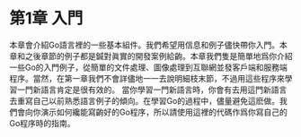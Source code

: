 # 第1章 入門

本章會介紹Go語言裡的一些基本組件。我們希望用信息和例子儘快帶你入門。本章和之後章節的例子都是鍼對眞實的開發案例給齣。本章我們隻是簡單地爲你介紹一些Go的入門例子，從簡單的文件處理、圖像處理到互聯網並發客戶端和服務端程序。當然，在第一章我們不會詳儘地一一去說明細枝末節，不過用這些程序來學習一門新語言肯定是很有效的。
當你學習一門新語言時，你會有去用這門新語言去重寫自己以前熟悉語言例子的傾向。在學習Go的過程中，儘量避免這麽做。我們會向你演示如何纔能寫齣好的Go程序，所以請使用這裡的代碼作爲你寫自己的Go程序時的指南。

